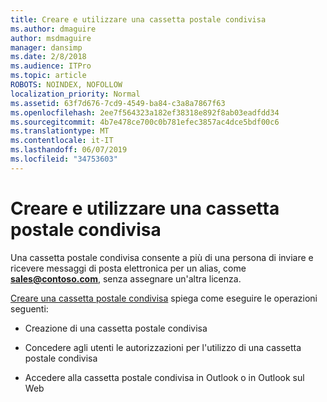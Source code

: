 ```yaml
---
title: Creare e utilizzare una cassetta postale condivisa
ms.author: dmaguire
author: msdmaguire
manager: dansimp
ms.date: 2/8/2018
ms.audience: ITPro
ms.topic: article
ROBOTS: NOINDEX, NOFOLLOW
localization_priority: Normal
ms.assetid: 63f7d676-7cd9-4549-ba84-c3a8a7867f63
ms.openlocfilehash: 2ee7f564323a182ef38318e892f8ab03eadfdd34
ms.sourcegitcommit: 4b7e478ce700c0b781efec3857ac4dce5bdf00c6
ms.translationtype: MT
ms.contentlocale: it-IT
ms.lasthandoff: 06/07/2019
ms.locfileid: "34753603"
---
```

# <a name="create-and-use-a-shared-mailbox"></a>Creare e utilizzare una cassetta postale condivisa

Una cassetta postale condivisa consente a più di una persona di inviare e ricevere messaggi di posta elettronica per un alias, come **sales@contoso.com**, senza assegnare un'altra licenza.
  
[Creare una cassetta postale condivisa](https://support.office.com/article/Create-a-shared-mailbox-871a246d-3acd-4bba-948e-5de8be0544c9) spiega come eseguire le operazioni seguenti: 
  
- Creazione di una cassetta postale condivisa
    
- Concedere agli utenti le autorizzazioni per l'utilizzo di una cassetta postale condivisa
    
- Accedere alla cassetta postale condivisa in Outlook o in Outlook sul Web
    


